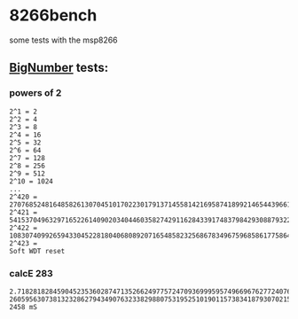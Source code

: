 # 8266bench
some tests with the msp8266

## [BigNumber](https://github.com/nickgammon/BigNumber) tests:
### powers of 2

```
2^1 = 2
2^2 = 4
2^3 = 8
2^4 = 16
2^5 = 32
2^6 = 64
2^7 = 128
2^8 = 256
2^9 = 512
2^10 = 1024
...
2^420 = 2707685248164858261307045101702230179137145581421695874189921465443966120903931272499975005961073806735733604454495675614232576
2^421 = 5415370496329716522614090203404460358274291162843391748379842930887932241807862544999950011922147613471467208908991351228465152
2^422 = 10830740992659433045228180406808920716548582325686783496759685861775864483615725089999900023844295226942934417817982702456930304
2^423 =
Soft WDT reset

```

### calcE 283
```
2.718281828459045235360287471352662497757247093699959574966967627724076630353547594571382178525166427427466391932003059921817413596629043572900334295
2605956307381323286279434907632338298807531952510190115738341879307021540891499348841675092447614606680822648001684774118537423454424297
2458 mS
```
